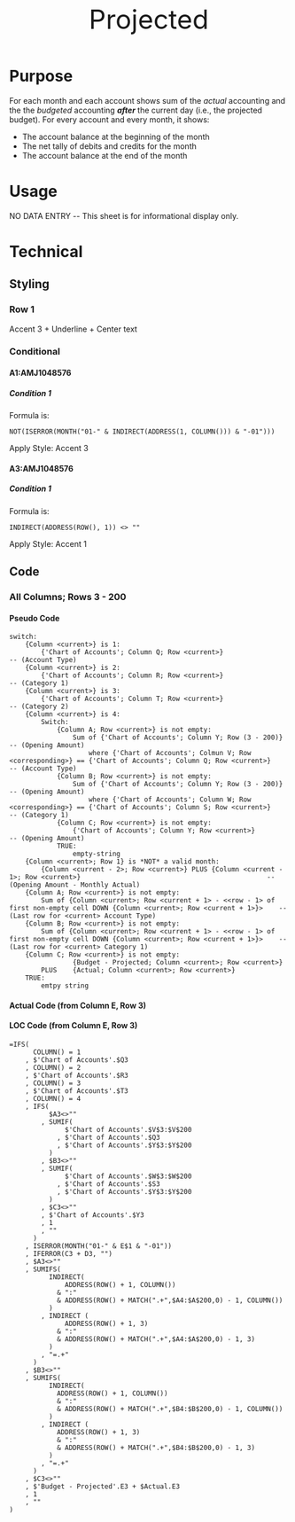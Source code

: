 <header>
<font size="+12"><center>
    Projected
</center></font>
</header>

<main>

# Purpose

For each month and each account shows sum of the *actual* accounting and the the *budgeted* accounting _**after**_ the current day (i.e., the projected budget).  For every account and every month, it shows:

* The account balance at the beginning of the month
* The net tally of debits and credits for the month
* The account balance at the end of the month

# Usage

NO DATA ENTRY  -- This sheet is for informational display only.

# Technical

## Styling

### Row 1

Accent 3 + Underline + Center text

### Conditional

#### A1:AMJ1048576

##### Condition 1

Formula is:

    NOT(ISERROR(MONTH("01-" & INDIRECT(ADDRESS(1, COLUMN())) & "-01")))

Apply Style: Accent 3

#### A3:AMJ1048576

##### Condition 1

Formula is:

    INDIRECT(ADDRESS(ROW(), 1)) <> ""

Apply Style: Accent 1

## Code

### All Columns; Rows 3 - 200

#### Pseudo Code

    switch:
        {Column <current>} is 1:
            {'Chart of Accounts'; Column Q; Row <current>}                                                                                  -- (Account Type)
        {Column <current>} is 2:
            {'Chart of Accounts'; Column R; Row <current>}                                                                                  -- (Category 1)
        {Column <current>} is 3:
            {'Chart of Accounts'; Column T; Row <current>}                                                                                  -- (Category 2)
        {Column <current>} is 4:
            Switch:
                {Column A; Row <current>} is not empty:
                    Sum of {'Chart of Accounts'; Column Y; Row (3 - 200)}                                                                   -- (Opening Amount)
                        where {'Chart of Accounts'; Colmun V; Row <corresponding>} == {'Chart of Accounts'; Column Q; Row <current>}        -- (Account Type)
                {Column B; Row <current>} is not empty:
                    Sum of {'Chart of Accounts'; Column Y; Row (3 - 200)}                                                                   -- (Opening Amount)
                        where {'Chart of Accounts'; Column W; Row <corresponding>} == {'Chart of Accounts'; Column S; Row <current>}        -- (Category 1)
                {Column C; Row <current>} is not empty:
                    {'Chart of Accounts'; Column Y; Row <current>}	                                                                        -- (Opening Amount)
                TRUE:
                    empty-string
        {Column <current>; Row 1} is *NOT* a valid month:
            {Column <current - 2>; Row <current>} PLUS {Column <current - 1>; Row <current>}                                               -- (Opening Amount - Monthly Actual)
        {Column A; Row <current>} is not empty:
            Sum of {Column <current>; Row <current + 1> - <<row - 1> of first non-empty cell DOWN {Column <current>; Row <current + 1>}>    -- (Last row for <current> Account Type)
        {Column B; Row <current>} is not empty:
            Sum of {Column <current>; Row <current + 1> - <<row - 1> of first non-empty cell DOWN {Column <current>; Row <current + 1>}>    -- (Last row for <current> Category 1)
        {Column C; Row <current>} is not empty:
                    {Budget - Projected; Column <current>; Row <current>}
            PLUS    {Actual; Column <current>; Row <current>}
        TRUE:
            emtpy string

#### Actual Code (from Column E, Row 3)

#### LOC Code (from Column E, Row 3)

    =IFS(
          COLUMN() = 1
        , $'Chart of Accounts'.$Q3
        , COLUMN() = 2
        , $'Chart of Accounts'.$R3
        , COLUMN() = 3
        , $'Chart of Accounts'.$T3
        , COLUMN() = 4
        , IFS(
              $A3<>""
            , SUMIF(
                  $'Chart of Accounts'.$V$3:$V$200
                , $'Chart of Accounts'.$Q3
                , $'Chart of Accounts'.$Y$3:$Y$200
              )
            , $B3<>""
            , SUMIF(
                  $'Chart of Accounts'.$W$3:$W$200
                , $'Chart of Accounts'.$S3
                , $'Chart of Accounts'.$Y$3:$Y$200
              )
            , $C3<>""
            , $'Chart of Accounts'.$Y3
            , 1
            , ""
          )
        , ISERROR(MONTH("01-" & E$1 & "-01"))
        , IFERROR(C3 + D3, "")
        , $A3<>""
        , SUMIFS(
              INDIRECT(
                  ADDRESS(ROW() + 1, COLUMN())
                & ":"
                & ADDRESS(ROW() + MATCH(".+",$A4:$A$200,0) - 1, COLUMN())
              )
            , INDIRECT (
                  ADDRESS(ROW() + 1, 3)
                & ":"
                & ADDRESS(ROW() + MATCH(".+",$A4:$A$200,0) - 1, 3)
              )
            , "=.+"
          )
        , $B3<>""
        , SUMIFS(
              INDIRECT(
                ADDRESS(ROW() + 1, COLUMN())
                & ":"
                & ADDRESS(ROW() + MATCH(".+",$B4:$B$200,0) - 1, COLUMN())
              )
            , INDIRECT (
                ADDRESS(ROW() + 1, 3)
                & ":"
                & ADDRESS(ROW() + MATCH(".+",$B4:$B$200,0) - 1, 3)
              )
            , "=.+"
          )
        , $C3<>""
        , $'Budget - Projected'.E3 + $Actual.E3
        , 1
        , ""
    )

</main>